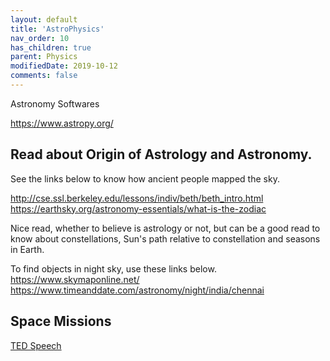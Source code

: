 ```yaml
---
layout: default
title: 'AstroPhysics'
nav_order: 10
has_children: true
parent: Physics
modifiedDate: 2019-10-12
comments: false
---
```



Astronomy Softwares

https://www.astropy.org/

## Read about Origin of Astrology and Astronomy.

See the links below to know how ancient people mapped the sky.

http://cse.ssl.berkeley.edu/lessons/indiv/beth/beth_intro.html
https://earthsky.org/astronomy-essentials/what-is-the-zodiac

Nice read, whether to believe is astrology or not, but can be a good read to know about constellations, Sun's path relative to constellation and seasons in Earth.


To find objects in night sky, use these links below.
https://www.skymaponline.net/
https://www.timeanddate.com/astronomy/night/india/chennai

## Space Missions
[TED Speech](https://www.ted.com/talks/ritu_karidhal_how_india_went_to_mars?language=en)